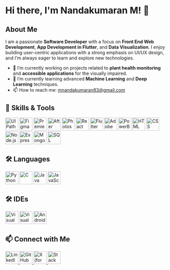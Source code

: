 # Hi there, I'm Nandakumaran M! 👋


## About Me
I am a passionate **Software Developer** with a focus on **Front End Web Development**, **App Development in Flutter**, and **Data Visualization**. I enjoy building user-centric applications with a strong emphasis on UI/UX design, and I'm always eager to learn and explore new technologies.

- 🔭 I’m currently working on projects related to **plant health monitoring** and **accessible applications** for the visually impaired.
- 🌱 I’m currently learning advanced **Machine Learning** and **Deep Learning** techniques.
- 📫 How to reach me: [mnandakumaran83@gmail.com](mailto:mnandakumaran83@gmail.com)

## 🔧 Skills & Tools

<p align="left">
  <img src="https://img.icons8.com/color/48/000000/uipath.png" alt="UIPath" width="40" height="40"/>
  <img src="https://img.icons8.com/color/48/000000/figma.png" alt="Figma" width="40" height="40"/>
  <img src="https://img.icons8.com/color/48/000000/adobe-premiere-pro.png" alt="Premiere Pro" width="40" height="40"/>
  <img src="https://img.icons8.com/color/48/000000/adobe-after-effects.png" alt="After Effects" width="40" height="40"/>
  <img src="https://img.icons8.com/color/48/000000/adobe-photoshop.png" alt="Photoshop" width="40" height="40"/>
  <img src="https://img.icons8.com/color/48/000000/react-native.png" alt="React" width="40" height="40"/>
  <img src="https://img.icons8.com/color/48/000000/flutter.png" alt="Flutter" width="40" height="40"/>
  <img src="https://img.icons8.com/color/48/000000/adobe-xd.png" alt="Adobe XD" width="40" height="40"/>
  <img src="https://img.icons8.com/color/48/000000/power-bi.png" alt="PowerBI" width="40" height="40"/>
  <img src="https://img.icons8.com/color/48/000000/html-5.png" alt="HTML" width="40" height="40"/>
  <img src="https://img.icons8.com/color/48/000000/css3.png" alt="CSS" width="40" height="40"/>
  <img src="https://img.icons8.com/color/48/000000/nodejs.png" alt="Node.js" width="40" height="40"/>
  <img src="https://img.icons8.com/color/48/000000/express.png" alt="Express" width="40" height="40"/>
  <img src="https://img.icons8.com/color/48/000000/mongodb.png" alt="MongoDB" width="40" height="40"/>
  <img src="https://img.icons8.com/color/48/000000/sql.png" alt="SQL" width="40" height="40"/>
</p>

## 🛠️ Languages

<p align="left">
  <img src="https://img.icons8.com/color/48/000000/python.png" alt="Python" width="40" height="40"/>
  <img src="https://img.icons8.com/color/48/000000/c-programming.png" alt="C" width="40" height="40"/>
  <img src="https://img.icons8.com/color/48/000000/java-coffee-cup-logo.png" alt="Java" width="40" height="40"/>
  <img src="https://img.icons8.com/color/48/000000/javascript.png" alt="JavaScript" width="40" height="40"/>
</p>

## 🛠️ IDEs 

<p align="left">
  <img src="https://img.icons8.com/color/48/000000/visual-studio.png" alt="Visual Studio" width="40" height="40"/>
  <img src="https://img.icons8.com/color/48/000000/visual-studio-code-2019.png" alt="Visual Studio Code" width="40" height="40"/>
  <img src="https://img.icons8.com/color/48/000000/android-studio.png" alt="Android Studio" width="40" height="40"/>
</p>

## 📫 Connect with Me

<p align="left">
  <a href="https://www.linkedin.com/in/mnandamaran-815b652481" target="_blank">
    <img src="https://img.icons8.com/color/48/000000/linkedin.png" alt="LinkedIn" width="40" height="40"/>
  </a>
  <a href="https://github.com/yourusername" target="_blank">
    <img src="https://img.icons8.com/ios-glyphs/48/000000/github.png" alt="GitHub" width="40" height="40"/>
  </a>
  <a href="https://twitter.com/yourusername" target="_blank">
    <img src="https://img.icons8.com/?size=512&id=phOKFKYpe00C&format=png" alt="X (formerly Twitter)" width="40" height="40"/>
  </a>
  <a href="https://stackoverflow.com/users/youruserid/yourusername" target="_blank">
    <img src="https://img.icons8.com/color/48/000000/stackoverflow.png" alt="Stack Overflow" width="40" height="40"/>
  </a>
</p>
